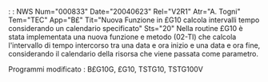  :  : NWS Num="000833" Date="20040623" Rel="V2R1" Atr="A. Togni" Tem="TEC" App="B£" Tit="Nuova Funzione in £G10 calcola intervalli tempo considerando un calendario specificato" Sts="20"
Nella routine £G10 è stata implementata una nuova funzione e metodo (02-TI) che calcola l'intervallo
di tempo intercorso tra una data e ora inizio e una data e ora fine, considerando il calendario della risorsa che viene passata come parametro.

Programmi modificato :  B£G10G, £G10, TSTG10, TSTG100V
